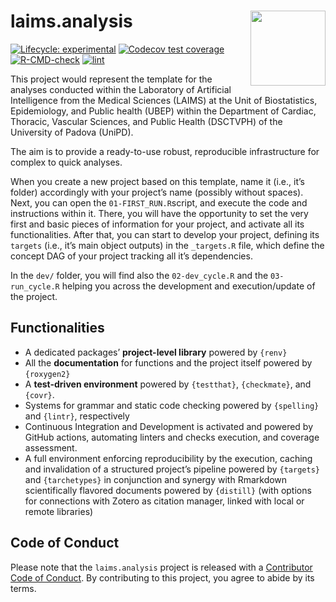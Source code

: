 
<!-- README.md is generated from README.Rmd. Please edit that file -->

# laims.analysis <img src='man/figures/logo.png' align="right" height="120" />

<!-- badges: start -->

[![Lifecycle:
experimental](https://img.shields.io/badge/lifecycle-experimental-orange.svg)](https://lifecycle.r-lib.org/articles/stages.html#experimental)
[![Codecov test
coverage](https://codecov.io/gh/UBESP-DCTV/laims.analysis/branch/master/graph/badge.svg)](https://app.codecov.io/gh/UBESP-DCTV/laims.analysis?branch=master)
[![R-CMD-check](https://github.com/UBESP-DCTV/laims.analysis/actions/workflows/check-release.yaml/badge.svg)](https://github.com/UBESP-DCTV/laims.analysis/actions/workflows/check-release.yaml)
[![lint](https://github.com/UBESP-DCTV/laims.analysis/workflows/lint/badge.svg)](https://github.com/UBESP-DCTV/laims.analysis/actions)
<!-- badges: end -->

This project would represent the template for the analyses conducted
within the Laboratory of Artificial Intelligence from the Medical
Sciences (LAIMS) at the Unit of Biostatistics, Epidemiology, and Public
health (UBEP) within the Department of Cardiac, Thoracic, Vascular
Sciences, and Public Health (DSCTVPH) of the University of Padova
(UniPD).

The aim is to provide a ready-to-use robust, reproducible infrastructure
for complex to quick analyses.

When you create a new project based on this template, name it (i.e.,
it’s folder) accordingly with your project’s name (possibly without
spaces). Next, you can open the `01-FIRST_RUN.R`script, and execute the
code and instructions within it. There, you will have the opportunity to
set the very first and basic pieces of information for your project, and
activate all its functionalities. After that, you can start to develop
your project, defining its `targets` (i.e., it’s main object outputs) in
the `_targets.R` file, which define the concept DAG of your project
tracking all it’s dependencies.

In the `dev/` folder, you will find also the `02-dev_cycle.R` and the
`03-run_cycle.R` helping you across the development and execution/update
of the project.

## Functionalities

- A dedicated packages’ **project-level library** powered by `{renv}`
- All the **documentation** for functions and the project itself powered
  by `{roxygen2}`
- A **test-driven environment** powered by `{testthat}`, `{checkmate}`,
  and `{covr}`.
- Systems for grammar and static code checking powered by `{spelling}`
  and `{lintr}`, respectively
- Continuous Integration and Development is activated and powered by
  GitHub actions, automating linters and checks execution, and coverage
  assessment.
- A full environment enforcing reproducibility by the execution, caching
  and invalidation of a structured project’s pipeline powered by
  `{targets}` and `{tarchetypes}` in conjunction and synergy with
  Rmarkdown scientifically flavored documents powered by `{distill}`
  (with options for connections with Zotero as citation manager, linked
  with local or remote libraries)

## Code of Conduct

Please note that the `laims.analysis` project is released with a
[Contributor Code of
Conduct](https://contributor-covenant.org/version/2/0/CODE_OF_CONDUCT.html).
By contributing to this project, you agree to abide by its terms.
